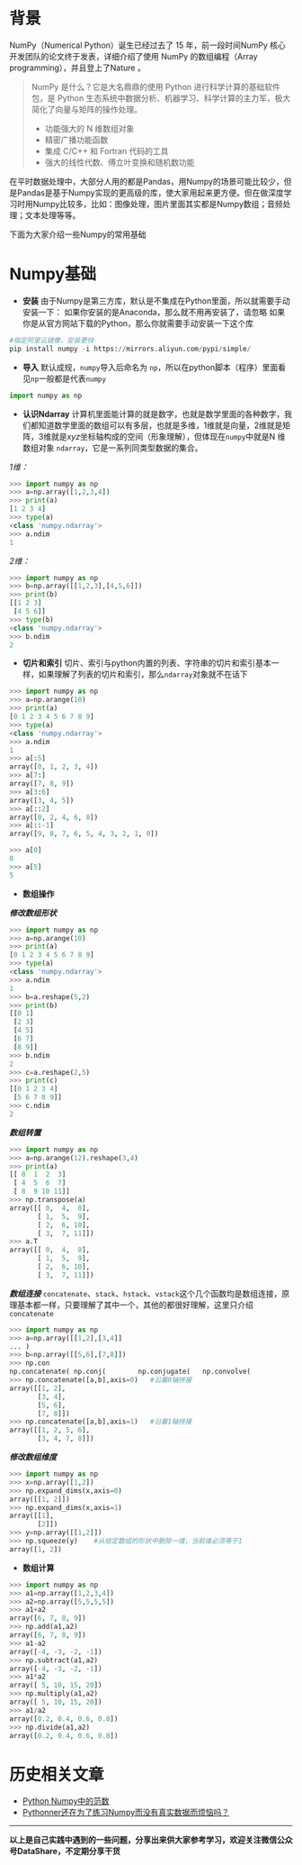 # 背景
NumPy（Numerical Python）诞生已经过去了 15 年，前一段时间NumPy 核心开发团队的论文终于发表，详细介绍了使用 NumPy 的数组编程（Array programming），并且登上了Nature 。

>NumPy 是什么？它是大名鼎鼎的使用 Python 进行科学计算的基础软件包，是 Python 生态系统中数据分析、机器学习、科学计算的主力军，极大简化了向量与矩阵的操作处理。
>- 功能强大的 N 维数组对象
>- 精密广播功能函数
>- 集成 C/C++ 和 Fortran 代码的工具
>- 强大的线性代数、傅立叶变换和随机数功能

在平时数据处理中，大部分人用的都是Pandas，用Numpy的场景可能比较少，但是Pandas是基于Numpy实现的更高级的库，使大家用起来更方便。但在做深度学习时用Numpy比较多，比如：图像处理，图片里面其实都是Numpy数组；音频处理；文本处理等等。

下面为大家介绍一些Numpy的常用基础
# Numpy基础
- **安装**
由于Numpy是第三方库，默认是不集成在Python里面，所以就需要手动安装一下：
如果你安装的是Anaconda，那么就不用再安装了，请忽略
如果你是从官方网站下载的Python，那么你就需要手动安装一下这个库
```python
#指定阿里云镜像，安装更快
pip install numpy -i https://mirrors.aliyun.com/pypi/simple/   
```

- **导入**
默认成规，`numpy`导入后命名为 `np`，所以在python脚本（程序）里面看见`np`一般都是代表`numpy`
```python
import numpy as np   
```
- **认识Ndarray**
计算机里面能计算的就是数字，也就是数学里面的各种数字，我们都知道数学里面的数组可以有多层，也就是多维，1维就是向量，2维就是矩阵，3维就是$x y z$坐标轴构成的空间（形象理解），但体现在`numpy`中就是N 维数组对象 `ndarray`，它是一系列同类型数据的集合。

*1维：*
```python
>>> import numpy as np
>>> a=np.array([1,2,3,4])
>>> print(a)
[1 2 3 4]
>>> type(a)
<class 'numpy.ndarray'>
>>> a.ndim
1
```
*2维：*
```python
>>> import numpy as np
>>> b=np.array([[1,2,3],[4,5,6]])
>>> print(b)
[[1 2 3]
 [4 5 6]]
>>> type(b)
<class 'numpy.ndarray'>
>>> b.ndim
2
```
- **切片和索引**
切片、索引与python内置的列表、字符串的切片和索引基本一样，如果理解了列表的切片和索引，那么`ndarray`对象就不在话下
```python
>>> import numpy as np
>>> a=np.arange(10)
>>> print(a)
[0 1 2 3 4 5 6 7 8 9]
>>> type(a)
<class 'numpy.ndarray'>
>>> a.ndim
1
>>> a[:5]
array([0, 1, 2, 3, 4])
>>> a[7:]
array([7, 8, 9])
>>> a[3:6]
array([3, 4, 5])
>>> a[::2]
array([0, 2, 4, 6, 8])
>>> a[::-1]
array([9, 8, 7, 6, 5, 4, 3, 2, 1, 0])

>>> a[0]
0
>>> a[5]
5
```
- **数组操作**

***修改数组形状***
```python
>>> import numpy as np
>>> a=np.arange(10)
>>> print(a)
[0 1 2 3 4 5 6 7 8 9]
>>> type(a)
<class 'numpy.ndarray'>
>>> a.ndim
1
>>> b=a.reshape(5,2)
>>> print(b)
[[0 1]
 [2 3]
 [4 5]
 [6 7]
 [8 9]]
>>> b.ndim
2
>>> c=a.reshape(2,5)
>>> print(c)
[[0 1 2 3 4]
 [5 6 7 8 9]]
>>> c.ndim
2
```
***数组转置***
```python
>>> import numpy as np
>>> a=np.arange(12).reshape(3,4)
>>> print(a)
[[ 0  1  2  3]
 [ 4  5  6  7]
 [ 8  9 10 11]]
>>> np.transpose(a)
array([[ 0,  4,  8],
       [ 1,  5,  9],
       [ 2,  6, 10],
       [ 3,  7, 11]])
>>> a.T
array([[ 0,  4,  8],
       [ 1,  5,  9],
       [ 2,  6, 10],
       [ 3,  7, 11]])
```
***数组连接***
`concatenate`、`stack`、`hstack`、`vstack`这个几个函数均是数组连接，原理基本都一样，只要理解了其中一个，其他的都很好理解，这里只介绍`concatenate`
```python
>>> import numpy as np
>>> a=np.array([[1,2],[3,4]]
... )
>>> b=np.array([[5,6],[7,8]])
>>> np.con
np.concatenate( np.conj(        np.conjugate(   np.convolve(
>>> np.concatenate([a,b],axis=0)   #沿着0轴拼接
array([[1, 2],
       [3, 4],
       [5, 6],
       [7, 8]])
>>> np.concatenate([a,b],axis=1)   #沿着1轴拼接
array([[1, 2, 5, 6],
       [3, 4, 7, 8]])
```
***修改数组维度***
```python
>>> import numpy as np
>>> x=np.array([1,2])
>>> np.expand_dims(x,axis=0)
array([[1, 2]])
>>> np.expand_dims(x,axis=1)
array([[1],
       [2]])
>>> y=np.array([[1,2]])
>>> np.squeeze(y)    #从给定数组的形状中删除一维，当前维必须等于1
array([1, 2])
```
- **数组计算**
```python
>>> import numpy as np
>>> a1=np.array([1,2,3,4])
>>> a2=np.array([5,5,5,5])
>>> a1+a2
array([6, 7, 8, 9])
>>> np.add(a1,a2)
array([6, 7, 8, 9])
>>> a1-a2
array([-4, -3, -2, -1])
>>> np.subtract(a1,a2)
array([-4, -3, -2, -1])
>>> a1*a2
array([ 5, 10, 15, 20])
>>> np.multiply(a1,a2)
array([ 5, 10, 15, 20])
>>> a1/a2
array([0.2, 0.4, 0.6, 0.8])
>>> np.divide(a1,a2)
array([0.2, 0.4, 0.6, 0.8])
```
# 历史相关文章
- [Python Numpy中的范数](/Python数据处理/Python--Numpy中的范数.md)
- [Pythonner还在为了练习Numpy而没有真实数据而烦恼吗？](/Python数据处理/Pythonner还在为了练习Numpy而没有真实数据而烦恼吗？.md)
**************************************************************************
**以上是自己实践中遇到的一些问题，分享出来供大家参考学习，欢迎关注微信公众号DataShare，不定期分享干货**
